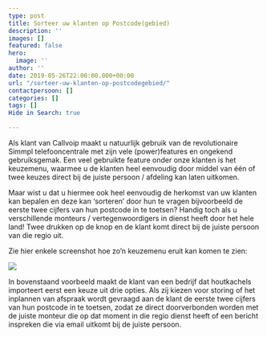 ```yaml
---
type: post
title: Sorteer uw klanten op Postcode(gebied)
description: ''
images: []
featured: false
hero:
  image: ''
author: ''
date: 2019-05-26T22:00:00.000+00:00
url: "/sorteer-uw-klanten-op-postcodegebied/"
contactpersoon: []
categories: []
tags: []
Hide in Search: true

---
```

Als klant van Callvoip maakt u natuurlijk gebruik van de revolutionaire Simmpl telefooncentrale met zijn vele (power)features en ongekend gebruiksgemak. Een veel gebruikte feature onder onze klanten is het keuzemenu, waarmee u de klanten heel eenvoudig door middel van één of twee keuzes direct bij de juiste persoon / afdeling kan laten uitkomen.<!--more-->

Maar wist u dat u hiermee ook heel eenvoudig de herkomst van uw klanten kan bepalen en deze kan ‘sorteren’ door hun te vragen bijvoorbeeld de eerste twee cijfers van hun postcode in te toetsen? Handig toch als u verschillende monteurs / vertegenwoordigers in dienst heeft door het hele land! Twee drukken op de knop en de klant komt direct bij de juiste persoon van die regio uit.

Zie hier enkele screenshot hoe zo’n keuzemenu eruit kan komen te zien:

![](https://www.callvoiptelefonie.nl/wp-content/uploads/2019/05/VB-postcode-mailing-1024x341.png)

In bovenstaand voorbeeld maakt de klant van een bedrijf dat houtkachels importeert eerst een keuze uit drie opties. Als zij kiezen voor storing of het inplannen van afspraak wordt gevraagd aan de klant de eerste twee cijfers van hun postcode in te toetsen, zodat ze direct doorverbonden worden met de juiste monteur die op dat moment in die regio dienst heeft of een bericht inspreken die via email uitkomt bij de juiste persoon.